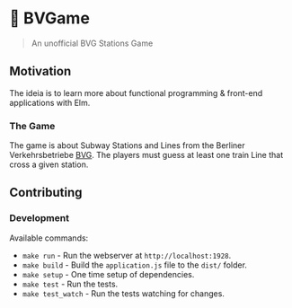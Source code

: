 # 💛 BVGame
> An unofficial BVG Stations Game

## Motivation

The ideia is to learn more about functional programming & front-end applications with Elm.

### The Game

The game is about Subway Stations and Lines from the Berliner Verkehrsbetriebe [BVG](https://www.bvg.de/en). The players must guess at least one train Line that cross a given station.

## Contributing

### Development

Available commands:

* `make run` - Run the webserver at `http://localhost:1928`.
* `make build` - Build the `application.js` file to the `dist/` folder.
* `make setup` - One time setup of dependencies.
* `make test` - Run the tests.
* `make test_watch` - Run the tests watching for changes.
